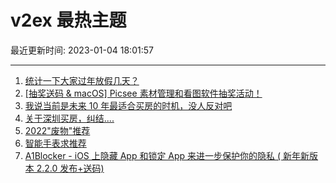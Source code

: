 # v2ex 最热主题

最近更新时间: 2023-01-04 18:01:57

--- 
1. [统计一下大家过年放假几天？](https://www.v2ex.com/t/906396) 
2. [[抽奖送码 & macOS] Picsee 素材管理和看图软件抽奖活动！](https://www.v2ex.com/t/906419) 
3. [我说当前是未来 10 年最适合买房的时机，没人反对吧](https://www.v2ex.com/t/906426) 
4. [关于深圳买房，纠结....](https://www.v2ex.com/t/906430) 
5. [2022"废物"推荐](https://www.v2ex.com/t/906407) 
6. [智能手表求推荐](https://www.v2ex.com/t/906458) 
7. [A1Blocker - iOS 上隐藏 App 和锁定 App 来进一步保护你的隐私 ( 新年新版本 2.2.0 发布+送码)](https://www.v2ex.com/t/906493) 
